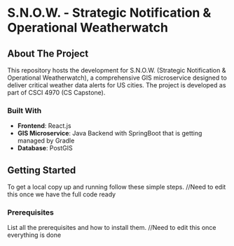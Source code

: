 # S.N.O.W. - Strategic Notification & Operational Weatherwatch

## About The Project

This repository hosts the development for S.N.O.W. (Strategic Notification & Operational Weatherwatch), a comprehensive GIS microservice designed to deliver critical weather data alerts for US cities. The project is developed as part of CSCI 4970 (CS Capstone).

### Built With

- **Frontend**: React.js
- **GIS Microservice**: Java Backend with SpringBoot that is getting managed by Gradle
- **Database**: PostGIS

## Getting Started

To get a local copy up and running follow these simple steps.
//Need to edit this once we have the full code ready 

### Prerequisites

List all the prerequisites and how to install them.
//Need to edit this once everything is done


